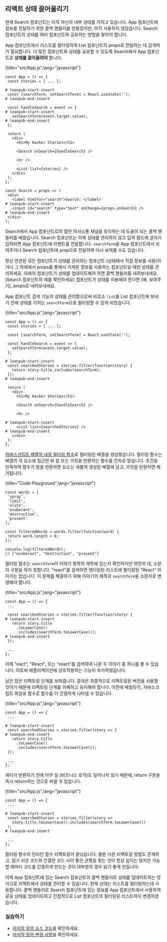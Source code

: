 ## 리액트 상태 끌어올리기

현재 Search 컴포넌트는 아직 자신의 내부 상태를 가지고 있습니다. App 컴포넌트에 정보를 전달하기 위한 콜백 핸들러를 만들었지만, 아직 사용하지 않았습니다. Search 컴포넌트의 상태를 여러 컴포넌트와 공유하는 방법을 찾아야 합니다.  

App 컴포넌트에서 리스트를 필터링하여 List 컴포넌트의 props로 전달하는 데 검색어가 필요합니다. 더 많은 컴포넌트와 상태를 공유할 수 있도록 Search에서 App 컴포넌트로 **상태를 끌어올려야** 합니다.

{title="src/App.js",lang="javascript"}
~~~~~~~
const App = () => {
 const stories = [ ... ];

# leanpub-start-insert
 const [searchTerm, setSearchTerm] = React.useState('');
# leanpub-end-insert

 const handleSearch = event => {
# leanpub-start-insert
   setSearchTerm(event.target.value);
# leanpub-end-insert
 };

 return (
   <div>
     <h1>My Hacker Stories</h1>

     <Search onSearch={handleSearch} />

     <hr />

     <List list={stories} />
   </div>
 );
};

const Search = props => (
 <div>
   <label htmlFor="search">Search: </label>
# leanpub-start-insert
   <input id="search" type="text" onChange={props.onSearch} />
# leanpub-end-insert
 </div>
);
~~~~~~~

Search에서 App 컴포넌트로의 열린 의사소통 채널을 유지하는 데 도움이 되는 콜백 핸들러를 배웠습니다. Search 컴포넌트는 이제 상태를 관리하지 않고 입력 필드에 글자가 입력되면 App 컴포넌트에 이벤트를 전달합니다. `searchTerm`을 App 컴포넌트에서 보여주거나 Search 컴포넌트에 prop으로 전달하여 다시 보여줄 수도 있습니다. 

항상 연관된 모든 컴포넌트가 상태를 관리하는 컴포넌트 (상태에서 직접 정보를 사용)이거나 그 아래에서 props를 통해서 가져온 정보를 사용하는 컴포넌트일 때만 상태를 관리하세요. 아래의 컴포넌트가 상태를 업데이트해야 하면 콜백 핸들러를 내려보내세요. (Search 컴포넌트의 예를 확인하세요) 컴포넌트가 상태를 이용해야 한다면 (예. 보여주기), props로 내려보내세요.

App 컴포넌트 검색 기능의 상태를 관리함으로써 비로소 `list`를 List 컴포넌트에 보내기 전에 상태를 가지는 `searchTerm`으로 필터링할 수 있게 되었습니다.

{title="src/App.js",lang="javascript"}
~~~~~~~
const App = () => {
 const stories = [ ... ];

 const [searchTerm, setSearchTerm] = React.useState('');

 const handleSearch = event => {
   setSearchTerm(event.target.value);
 };

# leanpub-start-insert
 const searchedStories = stories.filter(function(story) {
   return story.title.includes(searchTerm);
 });
# leanpub-end-insert

 return (
   <div>
     <h1>My Hacker Stories</h1>

     <Search onSearch={handleSearch} />

     <hr />

# leanpub-start-insert
     <List list={searchedStories} />
# leanpub-end-insert
   </div>
 );
};
~~~~~~~

[자바스크립트 배열의 내장 필터링 함수](https://developer.mozilla.org/en-US/docs/Web/JavaScript/Reference/Global_Objects/Array/filter)로 필터링된 배열을 생성했습니다. 필터링 함수는 배열의 각 요소에 접근한 뒤 참 또는 거짓을 반환하는 함수를 인자로 받습니다. 조건을 만족하여 함수가 참을 반환하면 요소는 새롭게 생성된 배열에 남고, 거짓을 반환하면 제거됩니다.

{title="Code Playground",lang="javascript"}
~~~~~~~
const words = [
 'spray',
 'limit',
 'elite',
 'exuberant',
 'destruction',
 'present'
];

const filteredWords = words.filter(function(word) {
 return word.length > 6;
});

console.log(filteredWords);
// ["exuberant", "destruction", "present"]
~~~~~~~

필터링 함수는 `searchTerm`이 이야기 항목의 제목에 있는지 확인하지만 여전히 대, 소문자 구분을 하지 못합니다. "react"를 검색하면 렌더링된 리스트에 필터링된 "React" 이야기는 없습니다. 이 문제를 해결하기 위해 이야기의 제목과 `searchTerm`을 소문자로 변경해야 합니다.

{title="src/App.js",lang="javascript"}
~~~~~~~
const App = () => {
 ...

 const searchedStories = stories.filter(function(story) {
# leanpub-start-insert
   return story.title
     .toLowerCase()
     .includes(searchTerm.toLowerCase());
# leanpub-end-insert
 });

 ...
};
~~~~~~~

이제 "eact", "React", 또는 "react"를 검색하여 나온 두 이야기 중 하나를 볼 수 있습니다. 이로써 애플리케이션에 상호작용하는 기능이 추가하였습니다.

남은 장은 리팩토링 단계를 보여줍니다. 결국은 최종적으로 리팩토링된 버전을 사용할 것이기 때문에 리팩토링 단계를 이해하고 유지해야 합니다. 이전에 배웠듯이, 자바스크립트 화살표 함수로 함수를 더 간결하게 나타낼 수 있습니다. 

{title="src/App.js",lang="javascript"}
~~~~~~~
const App = () => {
 ...

# leanpub-start-insert
 const searchedStories = stories.filter(story => {
# leanpub-end-insert
   return story.title
     .toLowerCase()
     .includes(searchTerm.toLowerCase());
 });

 ...
};
~~~~~~~

게다가 반환하기 전에 아무 일 (비즈니스 로직)도 일어나지 않기 때문에, return 구문을 즉시 return하는 것으로 바꿀 수 있습니다.

{title="src/App.js",lang="javascript"}
~~~~~~~
const App = () => {
 ...

# leanpub-start-insert
 const searchedStories = stories.filter(story =>
   story.title.toLowerCase().includes(searchTerm.toLowerCase())
 );
# leanpub-end-insert

 ...
};
~~~~~~~

필터링 함수의 인라인 함수 리팩토링이 끝났습니다. 물론 다른 리팩토링 방법도 존재하고, 읽기 쉬운 코드와 간결한 코드 사이 좋은 균형을 찾는 것이 항상 쉽지는 않지만 가능할 때마다 코드를 간결하게 만드는 것이 대부분의 경우 읽기 좋게 만듭니다.

이제 App 컴포넌트에 있는 Search 컴포넌트의 콜백 핸들러로 상태를 업데이트하는 방식으로 리액트에서 상태를 관리할 수 있습니다. 현재 상태는 리스트를 필터링하는데 사용합니다. 콜백 핸들러로 Search 컴포넌트에 있는 정보를 App 컴포넌트에서 사용하여 공유 상태를 업데이트하고 간접적으로 List 컴포넌트의 필터링된 리스트까지 변경하였습니다.

### 실습하기
* [마지막 장의 소스 코드](https://codesandbox.io/s/github/the-road-to-learn-react/hacker-stories/tree/hs/Lifting-State-in-React)를 확인하세요.
* [마지막 장의 변경 사항](https://github.com/the-road-to-learn-react/hacker-stories/compare/hs/Callback-Handler-in-JSX...hs/Lifting-State-in-React?expand=1)을 확인하세요.